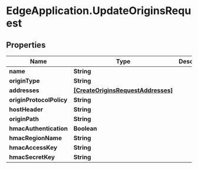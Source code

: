# EdgeApplication.UpdateOriginsRequest

## Properties

Name | Type | Description | Notes
------------ | ------------- | ------------- | -------------
**name** | **String** |  | 
**originType** | **String** |  | [optional] 
**addresses** | [**[CreateOriginsRequestAddresses]**](CreateOriginsRequestAddresses.md) |  | 
**originProtocolPolicy** | **String** |  | [optional] 
**hostHeader** | **String** |  | 
**originPath** | **String** |  | [optional] 
**hmacAuthentication** | **Boolean** |  | [optional] 
**hmacRegionName** | **String** |  | [optional] 
**hmacAccessKey** | **String** |  | [optional] 
**hmacSecretKey** | **String** |  | [optional] 


